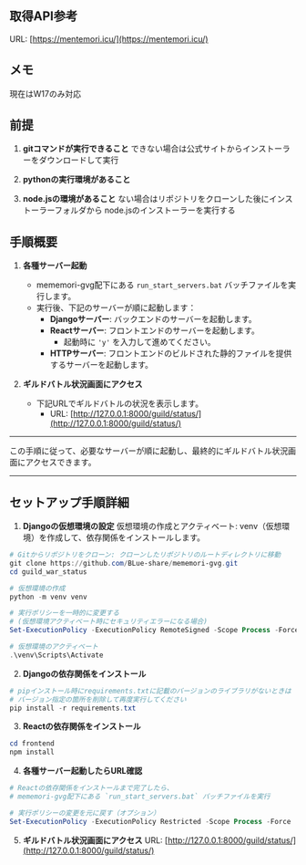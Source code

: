 ## **取得API参考**
URL: [https://mentemori.icu/](https://mentemori.icu/)

## **メモ**
現在はW17のみ対応

## **前提**
1. **gitコマンドが実行できること**
できない場合は公式サイトからインストーラーをダウンロードして実行

2. **pythonの実行環境があること**

3. **node.jsの環境があること**
ない場合はリポジトリをクローンした後にインストーラーフォルダから
node.jsのインストーラーを実行する

## **手順概要**

1. **各種サーバー起動**
   - mememori-gvg配下にある `run_start_servers.bat` バッチファイルを実行します。
   - 実行後、下記のサーバーが順に起動します：
     - **Djangoサーバー**: バックエンドのサーバーを起動します。
     - **Reactサーバー**: フロントエンドのサーバーを起動します。
       - 起動時に `'y'` を入力して進めてください。
     - **HTTPサーバー**: フロントエンドのビルドされた静的ファイルを提供するサーバーを起動します。

2. **ギルドバトル状況画面にアクセス**
   - 下記URLでギルドバトルの状況を表示します。
     - URL: [http://127.0.0.1:8000/guild/status/](http://127.0.0.1:8000/guild/status/)

---

この手順に従って、必要なサーバーが順に起動し、最終的にギルドバトル状況画面にアクセスできます。

---

## **セットアップ手順詳細**
1. **Djangoの仮想環境の設定**
仮想環境の作成とアクティベート: venv（仮想環境）を作成して、依存関係をインストールします。
```powershell
# Gitからリポジトリをクローン: クローンしたリポジトリのルートディレクトリに移動
git clone https://github.com/BLue-share/mememori-gvg.git
cd guild_war_status

# 仮想環境の作成
python -m venv venv

# 実行ポリシーを一時的に変更する
# (仮想環境アクティベート時にセキュリティエラーになる場合)
Set-ExecutionPolicy -ExecutionPolicy RemoteSigned -Scope Process -Force

# 仮想環境のアクティベート
.\venv\Scripts\Activate

```
2. **Djangoの依存関係をインストール**
```powershell
# pipインストール時にrequirements.txtに記載のバージョンのライブラリがないときは
# バージョン指定の箇所を削除して再度実行してください
pip install -r requirements.txt
```
3. **Reactの依存関係をインストール**
```powershell
cd frontend
npm install
```
4. **各種サーバー起動したらURL確認**
```powershell
# Reactの依存関係をインストールまで完了したら、
# mememori-gvg配下にある `run_start_servers.bat` バッチファイルを実行

# 実行ポリシーの変更を元に戻す（オプション）
Set-ExecutionPolicy -ExecutionPolicy Restricted -Scope Process -Force
```
5. **ギルドバトル状況画面にアクセス**
 URL: [http://127.0.0.1:8000/guild/status/](http://127.0.0.1:8000/guild/status/)